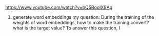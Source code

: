 https://www.youtube.com/watch?v=bQ5BoolX9Ag
1. generate word embeddings
   my question: During the training of the weights of word embeddings, how to make the training convert?\
   what is the target value? To answer this question, I 
